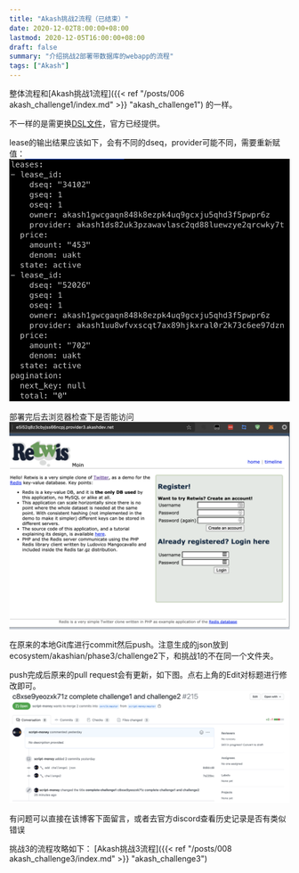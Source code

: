 ```yaml
---
title: "Akash挑战2流程（已结束）"
date: 2020-12-02T8:00:00+08:00
lastmod: 2020-12-05T16:00:00+08:00
draft: false
summary: "介绍挑战2部署带数据库的webapp的流程"
tags: ["Akash"]
---
```


整体流程和[Akash挑战1流程]({{< ref "/posts/006 akash_challenge1/index.md" >}} "akash_challenge1") 的一样。

不一样的是需更换[DSL文件](https://github.com/ovrclk/docs/blob/335978772efddd76215adadcd6fa4d13464ddff7/testnet-challenges/deploy-1-2.yaml)，官方已经提供。

lease的输出结果应该如下，会有不同的dseq，provider可能不同，需要重新赋值：
![](lease.png)

部署完后去浏览器检查下是否能访问
![](retwis.png)

在原来的本地Git库进行commit然后push。注意生成的json放到ecosystem/akashian/phase3/challenge2下，和挑战1的不在同一个文件夹。

push完成后原来的pull request会有更新，如下图。点右上角的Edit对标题进行修改即可。
![](pr.png)

有问题可以直接在该博客下面留言，或者去官方discord查看历史记录是否有类似错误

挑战3的流程攻略如下：
[Akash挑战3流程]({{< ref "/posts/008 akash_challenge3/index.md" >}} "akash_challenge3") 